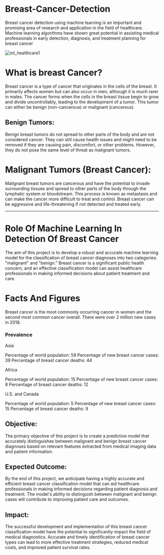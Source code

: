 # Breast-Cancer-Detection
Breast cancer detection using machine learning is an important and promising area of research and application in the field of healthcare.
Machine learning algorithms have shown great potential in assisting medical professionals in early detection, diagnosis, and treatment
planning for breast cancer

![ml_healthcare1](https://github.com/Harsh-Patidar/Breast-Cancer-Detection/assets/110400713/49b00d7f-89cd-4d89-9ea6-0b9bf48c0498)

# What is breast Cancer?
Breast cancer is a type of cancer that originates in the cells of the breast. It primarily affects women but can also occur in men,
although it is much rarer in males. The cancer forms when the cells in the breast tissue begin to grow and divide uncontrollably,
leading to the development of a tumor. This tumor can either be benign (non-cancerous) or malignant (cancerous).

## Benign Tumors:
Benign breast tumors do not spread to other parts of the body and are not considered cancer. They can still cause health issues and
might need to be removed if they are causing pain, discomfort, or other problems. However, they do not pose the same level of threat
as malignant tumors.


# Malignant Tumors (Breast Cancer):

Malignant breast tumors are cancerous and have the potential to invade surrounding tissues and spread to other parts of the body through
the lymphatic system or bloodstream. This process is known as metastasis and can make the cancer more difficult to treat and control.
Breast cancer can be aggressive and life-threatening if not detected and treated early.

-----------------------------------------------------------------------
# Role Of Machine Learning In Detection Of Breast Cancer
The aim of this project is to develop a robust and accurate machine learning model for the classification of breast cancer diagnoses into two categories:
"malignant" and "benign."
Breast cancer is a significant public health concern, and an effective classification model can assist healthcare professionals in making
informed decisions about patient treatment and care.

# Facts And Figures
Breast cancer is the most commonly occurring cancer in women and the second most common cancer overall. There were over 2 million new cases in 2018.

### Prevalence

Asia

Percentage of world population: 59 Percentage of new breast cancer cases: 39 Percentage of breast cancer deaths: 44

Africa

Percentage of world population: 15 Percentage of new breast cancer cases: 8 Percentage of breast cancer deaths: 12

U.S. and Canada

Percentage of world population: 5 Percentage of new breast cancer cases: 15 Percentage of breast cancer deaths: 9


## Objective:
The primary objective of this project is to create a predictive model that accurately distinguishes between malignant and benign breast cancer 
diagnoses based on relevant features extracted from medical imaging data and patient information.

## Expected Outcome:
By the end of this project, we anticipate having a highly accurate and efficient breast cancer classification model that can aid healthcare
professionals in making informed decisions regarding patient diagnosis and treatment. The model's ability to distinguish between malignant
and benign cases will contribute to improving patient care and outcomes.

## Impact:
The successful development and implementation of this breast cancer classification model have the potential to significantly impact the field
of medical diagnostics. Accurate and timely identification of breast cancer types can lead to more effective treatment strategies,
reduced medical costs, and improved patient survival rates.

